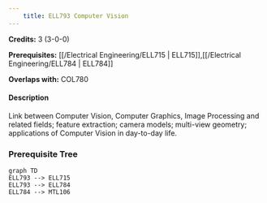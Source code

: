 ```yaml
---
    title: ELL793 Computer Vision
---
```

**Credits:** 3 (3-0-0)



**Prerequisites:** [[/Electrical Engineering/ELL715 | ELL715]],[[/Electrical Engineering/ELL784 | ELL784]]

**Overlaps with:** COL780

#### Description 
Link between Computer Vision, Computer Graphics, Image Processing and related fields; feature extraction; camera models; multi-view geometry; applications of Computer Vision in day-to-day life.

### Prerequisite Tree

```mermaid
graph TD
ELL793 --> ELL715
ELL793 --> ELL784
ELL784 --> MTL106
```